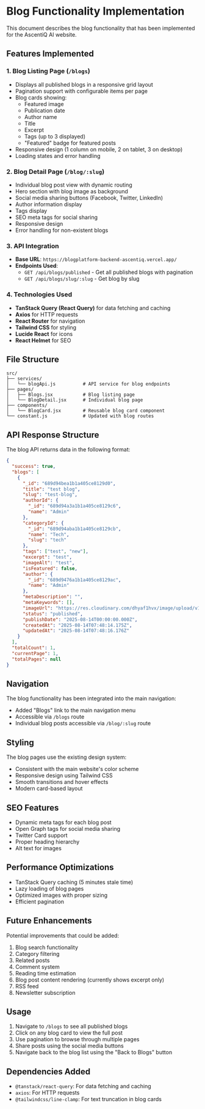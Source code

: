 # Blog Functionality Implementation

This document describes the blog functionality that has been implemented for the AscentiQ AI website.

## Features Implemented

### 1. Blog Listing Page (`/blogs`)
- Displays all published blogs in a responsive grid layout
- Pagination support with configurable items per page
- Blog cards showing:
  - Featured image
  - Publication date
  - Author name
  - Title
  - Excerpt
  - Tags (up to 3 displayed)
  - "Featured" badge for featured posts
- Responsive design (1 column on mobile, 2 on tablet, 3 on desktop)
- Loading states and error handling

### 2. Blog Detail Page (`/blog/:slug`)
- Individual blog post view with dynamic routing
- Hero section with blog image as background
- Social media sharing buttons (Facebook, Twitter, LinkedIn)
- Author information display
- Tags display
- SEO meta tags for social sharing
- Responsive design
- Error handling for non-existent blogs

### 3. API Integration
- **Base URL**: `https://blogplatform-backend-ascentiq.vercel.app/`
- **Endpoints Used**:
  - `GET /api/blogs/published` - Get all published blogs with pagination
  - `GET /api/blogs/slug/:slug` - Get blog by slug

### 4. Technologies Used
- **TanStack Query (React Query)** for data fetching and caching
- **Axios** for HTTP requests
- **React Router** for navigation
- **Tailwind CSS** for styling
- **Lucide React** for icons
- **React Helmet** for SEO

## File Structure

```
src/
├── services/
│   └── blogApi.js          # API service for blog endpoints
├── pages/
│   ├── Blogs.jsx           # Blog listing page
│   └── BlogDetail.jsx      # Individual blog page
├── components/
│   └── BlogCard.jsx        # Reusable blog card component
└── constant.js             # Updated with blog routes
```

## API Response Structure

The blog API returns data in the following format:

```json
{
  "success": true,
  "blogs": [
    {
      "_id": "689d94bea1b1a405ce8129d0",
      "title": "test blog",
      "slug": "test-blog",
      "authorId": {
        "_id": "689d94a3a1b1a405ce8129c6",
        "name": "Admin"
      },
      "categoryId": {
        "_id": "689d94aba1b1a405ce8129cb",
        "name": "Tech",
        "slug": "tech"
      },
      "tags": ["test", "new"],
      "excerpt": "test",
      "imageAlt": "test",
      "isFeatured": false,
      "author": {
        "_id": "689d9476a1b1a405ce8129ac",
        "name": "Admin"
      },
      "metaDescription": "",
      "metaKeywords": [],
      "imageUrl": "https://res.cloudinary.com/dhyaf1hvx/image/upload/v1755157693/blog_images/hkju4bm9oqseqadei662.jpg",
      "status": "published",
      "publishDate": "2025-08-14T00:00:00.000Z",
      "createdAt": "2025-08-14T07:48:14.175Z",
      "updatedAt": "2025-08-14T07:48:16.176Z"
    }
  ],
  "totalCount": 1,
  "currentPage": 1,
  "totalPages": null
}
```

## Navigation

The blog functionality has been integrated into the main navigation:
- Added "Blogs" link to the main navigation menu
- Accessible via `/blogs` route
- Individual blog posts accessible via `/blog/:slug` route

## Styling

The blog pages use the existing design system:
- Consistent with the main website's color scheme
- Responsive design using Tailwind CSS
- Smooth transitions and hover effects
- Modern card-based layout

## SEO Features

- Dynamic meta tags for each blog post
- Open Graph tags for social media sharing
- Twitter Card support
- Proper heading hierarchy
- Alt text for images

## Performance Optimizations

- TanStack Query caching (5 minutes stale time)
- Lazy loading of blog pages
- Optimized images with proper sizing
- Efficient pagination

## Future Enhancements

Potential improvements that could be added:
1. Blog search functionality
2. Category filtering
3. Related posts
4. Comment system
5. Reading time estimation
6. Blog post content rendering (currently shows excerpt only)
7. RSS feed
8. Newsletter subscription

## Usage

1. Navigate to `/blogs` to see all published blogs
2. Click on any blog card to view the full post
3. Use pagination to browse through multiple pages
4. Share posts using the social media buttons
5. Navigate back to the blog list using the "Back to Blogs" button

## Dependencies Added

- `@tanstack/react-query`: For data fetching and caching
- `axios`: For HTTP requests
- `@tailwindcss/line-clamp`: For text truncation in blog cards
